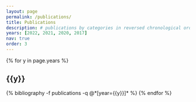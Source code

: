 ```yaml
---
layout: page
permalink: /publications/
title: Publications
description: # publications by categories in reversed chronological order. generated by jekyll-scholar.
years: [2022, 2021, 2020, 2017]
nav: true
order: 3
---
```


<div class="publications">

{% for y in page.years %}
  <h2 class="year">{{y}}</h2>
  {% bibliography -f publications -q @*[year={{y}}]* %}
{% endfor %}

</div>
